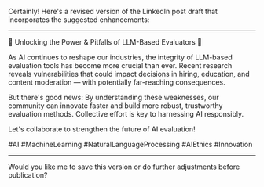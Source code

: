 Certainly! Here's a revised version of the LinkedIn post draft that incorporates the suggested enhancements:

---

🚀 Unlocking the Power & Pitfalls of LLM-Based Evaluators 🚀

As AI continues to reshape our industries, the integrity of LLM-based evaluation tools has become more crucial than ever. Recent research reveals vulnerabilities that could impact decisions in hiring, education, and content moderation — with potentially far-reaching consequences.

But there's good news: By understanding these weaknesses, our community can innovate faster and build more robust, trustworthy evaluation methods. Collective effort is key to harnessing AI responsibly.

Let's collaborate to strengthen the future of AI evaluation!

#AI #MachineLearning #NaturalLanguageProcessing #AIEthics #Innovation

---

Would you like me to save this version or do further adjustments before publication?